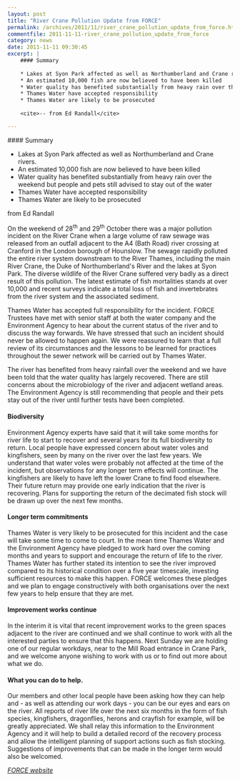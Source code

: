 ```yaml
---
layout: post
title: "River Crane Pollution Update from FORCE"
permalink: /archives/2011/11/river_crane_pollution_update_from_force.html
commentfile: 2011-11-11-river_crane_pollution_update_from_force
category: news
date: 2011-11-11 09:30:45
excerpt: |
    #### Summary
    
    * Lakes at Syon Park affected as well as Northumberland and Crane rivers.
    * An estimated 10,000 fish are now believed to have been killed
    * Water quality has benefited substantially from heavy rain over the weekend but people and pets still advised to stay out of the water
    * Thames Water have accepted responsibility
    * Thames Water are likely to be prosecuted
    
    <cite>-- from Ed Randall</cite>

---
```


<div markdown="1" class="box">
#### Summary

-   Lakes at Syon Park affected as well as Northumberland and Crane rivers.
-   An estimated 10,000 fish are now believed to have been killed
-   Water quality has benefited substantially from heavy rain over the weekend but people and pets still advised to stay out of the water
-   Thames Water have accepted responsibility
-   Thames Water are likely to be prosecuted

from Ed Randall

</div>
On the weekend of 28<sup>th</sup> and 29<sup>th</sup> October there was a major pollution incident on the River Crane when a large volume of raw sewage was released from an outfall adjacent to the A4 (Bath Road) river crossing at Cranford in the London borough of Hounslow. The sewage rapidly polluted the entire river system downstream to the River Thames, including the main River Crane, the Duke of Northumberland's River and the lakes at Syon Park. The diverse wildlife of the River Crane suffered very badly as a direct result of this pollution. The latest estimate of fish mortalities stands at over 10,000 and recent surveys indicate a total loss of fish and invertebrates from the river system and the associated sediment.

Thames Water has accepted full responsibility for the incident. FORCE Trustees have met with senior staff at both the water company and the Environment Agency to hear about the current status of the river and to discuss the way forwards. We have stressed that such an incident should never be allowed to happen again. We were reassured to learn that a full review of its circumstances and the lessons to be learned for practices throughout the sewer network will be carried out by Thames Water.

The river has benefited from heavy rainfall over the weekend and we have been told that the water quality has largely recovered. There are still concerns about the microbiology of the river and adjacent wetland areas. The Environment Agency is still recommending that people and their pets stay out of the river until further tests have been completed.

#### Biodiversity

Environment Agency experts have said that it will take some months for river life to start to recover and several years for its full biodiversity to return. Local people have expressed concern about water voles and kingfishers, seen by many on the river over the last few years. We understand that water voles were probably not affected at the time of the incident, but observations for any longer term effects will continue. The kingfishers are likely to have left the lower Crane to find food elsewhere. Their future return may provide one early indication that the river is recovering. Plans for supporting the return of the decimated fish stock will be drawn up over the next few months.

#### Longer term commitments

Thames Water is very likely to be prosecuted for this incident and the case will take some time to come to court. In the mean time Thames Water and the Environment Agency have pledged to work hard over the coming months and years to support and encourage the return of life to the river. Thames Water has further stated its intention to see the river improved compared to its historical condition over a five year timescale, investing sufficient resources to make this happen. FORCE welcomes these pledges and we plan to engage constructively with both organisations over the next few years to help ensure that they are met.

#### Improvement works continue

In the interim it is vital that recent improvement works to the green spaces adjacent to the river are continued and we shall continue to work with all the interested parties to ensure that this happens. Next Sunday we are holding one of our regular workdays, near to the Mill Road entrance in Crane Park, and we welcome anyone wishing to work with us or to find out more about what we do.

#### What you can do to help.

Our members and other local people have been asking how they can help and - as well as attending our work days - you can be our eyes and ears on the river. All reports of river life over the next six months in the form of fish species, kingfishers, dragonflies, herons and crayfish for example, will be greatly appreciated. We shall relay this information to the Environment Agency and it will help to build a detailed record of the recovery process and allow the intelligent planning of support actions such as fish stocking. Suggestions of improvements that can be made in the longer term would also be welcomed.

<cite>[FORCE website](http://homepage.ntlworld.com/borsuk/force/news.html</cite>)
